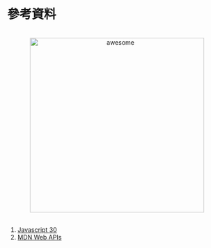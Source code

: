 # 參考資料
<p align="center">
  <br>
  <img width="400" src="https://camo.githubusercontent.com/13a16597bc17b350b043e30ab701082fc276d3c4/68747470733a2f2f6a61766173637269707433302e636f6d2f696d616765732f4a53332d736f6369616c2d73686172652e706e67" alt="awesome">
  <br>
  <br>
</p>

1. [Javascript 30](https://javascript30.com/)
2. [MDN Web APIs](https://developer.mozilla.org/en-US/docs/Web/API)